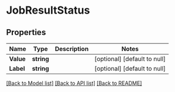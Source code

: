 # JobResultStatus

## Properties
Name | Type | Description | Notes
------------ | ------------- | ------------- | -------------
**Value** | **string** |  | [optional] [default to null]
**Label** | **string** |  | [optional] [default to null]

[[Back to Model list]](../README.md#documentation-for-models) [[Back to API list]](../README.md#documentation-for-api-endpoints) [[Back to README]](../README.md)

